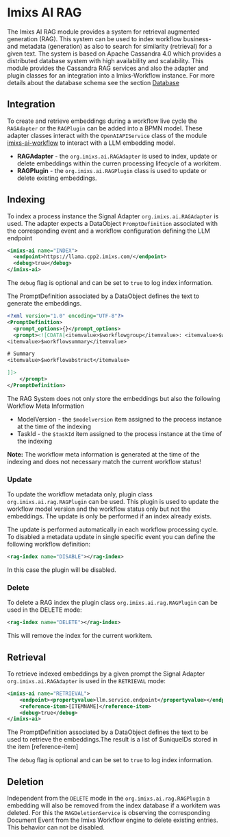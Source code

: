 # Imixs AI RAG

The Imixs AI RAG module provides a system for retrieval augmented generation (RAG). This system can be used to index workflow business- and metadata (generation) as also to search for similarity (retrieval) for a given text. The system is based on Apache Cassandra 4.0 which provides a distributed database system with high availability and scalability.
This module provides the Cassandra RAG services and also the adapter and plugin classes for an integration into a Imixs-Workflow instance.
For more details about the database schema see the section [Database](./doc/DATABASE.md)

## Integration

To create and retrieve embeddings during a workflow live cycle the `RAGAdapter` or the `RAGPlugin` can be added into a BPMN model.
These adapter classes interact with the `OpenAIAPIService` class of the module [imixs-ai-workflow](../imixs-ai-workflow/README.md) to interact with a LLM embedding model.

- **RAGAdapter** - the `org.imixs.ai.RAGAdapter` is used to index, update or delete embeddings within the curren processing lifecycle of a workitem.
- **RAGPlugin** - the `org.imixs.ai.RAGPlugin` class is used to update or delete existing embeddings.

## Indexing

To index a process instance the Signal Adapter `org.imixs.ai.RAGAdapter` is used. The adapter expects a DataObject `PromptDefinition` associated with the corresponding event and a workflow configuration defining the LLM endpoint

```xml
<imixs-ai name="INDEX">
  <endpoint>https://llama.cpp2.imixs.com/</endpoint>
  <debug>true</debug>
</imixs-ai>
```

The `debug` flag is optional and can be set to `true` to log index information.

The PromptDefinition associated by a DataObject defines the text to generate the embeddings.

```xml
<?xml version="1.0" encoding="UTF-8"?>
<PromptDefinition>
  <prompt_options>{}</prompt_options>
  <prompt><![CDATA[<itemvalue>$workflowgroup</itemvalue>: <itemvalue>$workflowstatus</itemvalue>
<itemvalue>$workflowsummary</itemvalue>

# Summary
<itemvalue>$workflowabstract</itemvalue>

]]>
    </prompt>
</PromptDefinition>
```

The RAG System does not only store the embeddings but also the following Workflow Meta Information

- ModelVersion - the `$modelversion` item assigned to the process instance at the time of the indexing
- TaskId - the `$taskId` item assigned to the process instance at the time of the indexing

**Note:** The workflow meta information is generated at the time of the indexing and does not necessary match the current workflow status!

### Update

To update the workflow metadata only, plugin class `org.imixs.ai.rag.RAGPlugin` can be used.
This plugin is used to update the workflow model version and the workflow status only but not the embeddings. The update is only be performed if an index already exists.

The update is performed automatically in each workflow processing cycle. To disabled a metadata update in single specific event you can define the following workflow definition:

```xml
<rag-index name="DISABLE"></rag-index>
```

In this case the plugin will be disabled.

### Delete

To delete a RAG index the plugin class `org.imixs.ai.rag.RAGPlugin` can be used in the DELETE mode:

```xml
<rag-index name="DELETE"></rag-index>
```

This will remove the index for the current workitem.

## Retrieval

To retrieve indexed embeddings by a given prompt the Signal Adapter `org.imixs.ai.RAGAdapter` is used in the `RETRIEVAL` mode:

```xml
<imixs-ai name="RETRIEVAL">
    <endpoint><propertyvalue>llm.service.endpoint</propertyvalue></endpoint>
    <reference-item>[ITEMNAME]</reference-item>
    <debug>true</debug>
</imixs-ai>
```

The PromptDefinition associated by a DataObject defines the text to be used to retrieve the embeddings.The result is a list of $uniqueIDs stored in the item [reference-item]

The `debug` flag is optional and can be set to `true` to log index information.

## Deletion

Independent from the `DELETE` mode in the `org.imixs.ai.rag.RAGPlugin` a embedding will also be removed from the index database if a workitem was deleted. For this the `RAGDeletionService` is observing the corresponding Document Event from the Imixs Workflow engine to delete existing entries. This behavior can not be disabled.

